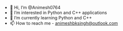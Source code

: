 - 👋 Hi, I’m @Animesh0764
- 👀 I’m interested in Python and C++ applications
- 🌱 I’m currently learning Python and C++
- 📫 How to reach me - animeshbksingh@outlook.com

<!---
Animesh0764/Animesh0764 is a ✨ special ✨ repository because its `README.md` (this file) appears on your GitHub profile.
You can click the Preview link to take a look at your changes.
--->
